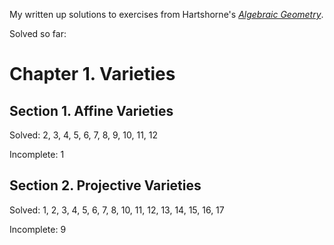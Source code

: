 My written up solutions to exercises from Hartshorne's [*Algebraic Geometry*](https://en.wikipedia.org/wiki/Algebraic_Geometry_(book)).

Solved so far:

# Chapter 1. Varieties

## Section 1. Affine Varieties
Solved: 2, 3, 4, 5, 6, 7, 8, 9, 10, 11, 12

Incomplete: 1

## Section 2. Projective Varieties
Solved: 1, 2, 3, 4, 5, 6, 7, 8, 10, 11, 12, 13, 14, 15, 16, 17

Incomplete: 9
